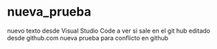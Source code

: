 # nueva_prueba
nuevo texto desde Visual Studio Code
a ver si sale en el git hub
editado desde github.com
nueva prueba para conflicto en github
